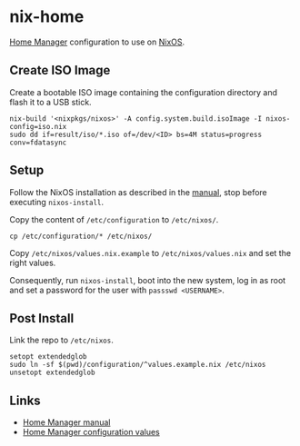 # nix-home

[Home Manager](https://nixos.wiki/wiki/Home_Manager) configuration to use on [NixOS](https://nixos.org/).

## Create ISO Image

Create a bootable ISO image containing the configuration directory and flash it to a USB stick.

```shell
nix-build '<nixpkgs/nixos>' -A config.system.build.isoImage -I nixos-config=iso.nix
sudo dd if=result/iso/*.iso of=/dev/<ID> bs=4M status=progress conv=fdatasync
```

## Setup

Follow the NixOS installation as described in the [manual](https://nixos.org/manual/nixos/stable/index.html#ch-installation), stop before executing `nixos-install`.

Copy the content of `/etc/configuration` to `/etc/nixos/`.

```shell
cp /etc/configuration/* /etc/nixos/
```

Copy `/etc/nixos/values.nix.example` to `/etc/nixos/values.nix` and set the right values.

Consequently, run `nixos-install`, boot into the new system, log in as root and set a password for the user with `passswd <USERNAME>`.

## Post Install

Link the repo to `/etc/nixos`.

```shell
setopt extendedglob
sudo ln -sf $(pwd)/configuration/^values.example.nix /etc/nixos
unsetopt extendedglob
```

## Links

- [Home Manager manual](https://nix-community.github.io/home-manager/index.html#sec-install-standalone)
- [Home Manager configuration values](https://nix-community.github.io/home-manager/options.html)
